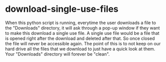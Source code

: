 # download-single-use-files

When this python script is running, everytime the user downloads a file to the "Downloads" directory, it will ask through a pop-up window if they want to make this download a single use file. A single use file would be a file that is opened right after the download and deleted after that. So once closed the file will never be accessible again. The point of this is to not keep on our hard drive all the files that we download to just have a quick look at them. Your "Downloads" directory will forever be "clean". 
